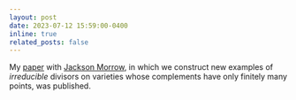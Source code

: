 ```yaml
---
layout: post
date: 2023-07-12 15:59:00-0400
inline: true
related_posts: false
---
```


My [paper](https://academic.oup.com/imrn/advance-article-abstract/doi/10.1093/imrn/rnad147/7223456?utm_source=advanceaccess&utm_campaign=imrn&utm_medium=email&login=false) with [Jackson Morrow](https://sites.google.com/site/jacksonsalvatoremorrow/), in which we construct new examples of *irreducible* divisors on varieties whose complements have only finitely many points, was published.
